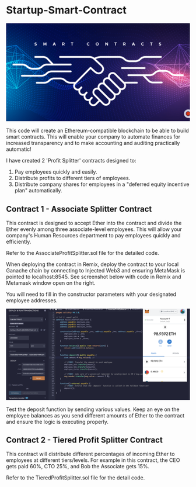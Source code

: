 # Startup-Smart-Contract

![](Images/SmartContracts_handshake.png)

This code will create an Ethereum-compatible blockchain to be able to build smart contracts. This will enable your company to automate finances for increased transparency and to make accounting and auditing practically automatic!

I have created 2 'Profit Splitter' contracts designed to:

1. Pay employees quickly and easily.
2. Distribute profits to different tiers of employees.
3. Distribute company shares for employees in a "deferred equity incentive plan" automatically.

## Contract 1 - Associate Splitter Contract

This contract is designed to accept Ether into the contract and divide the Ether evenly among three associate-level employees. This will allow your company's Human Resources department to pay employees quickly and efficiently.

Refer to the AssociateProfitSplitter.sol file for the detailed code.

When deploying the contract in Remix, deploy the contract to your local Ganache chain by connecting to Injected Web3 and ensuring MetaMask is pointed to localhost:8545. See screenshot below with code in Remix and Metamask window open on the right.

You will need to fill in the constructor parameters with your designated employee addresses.

![](Images/Contract1.png)

Test the deposit function by sending various values. Keep an eye on the employee balances as you send different amounts of Ether to the contract and ensure the logic is executing properly.



## Contract 2 - Tiered Profit Splitter Contract

This contract will distribute different percentages of incoming Ether to employees at different tiers/levels. For example in this contract, the CEO gets paid 60%, CTO 25%, and Bob the Associate gets 15%.

Refer to the TieredProfitSplitter.sol file for the detail code. 


